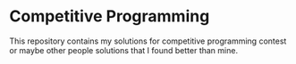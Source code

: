 # Competitive Programming

This repository contains my solutions for competitive programming contest or maybe other people solutions that I found better than mine.